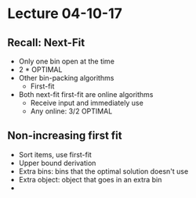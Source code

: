 # Lecture 04-10-17

## Recall: Next-Fit
- Only one bin open at the time
- 2 * OPTIMAL
- Other bin-packing algorithms
    - First-fit
- Both next-fit first-fit are online algorithms
    - Receive input and immediately use
    - Any online: 3/2 OPTIMAL

## Non-increasing first fit
- Sort items, use first-fit
- Upper bound derivation
- Extra bins: bins that the optimal solution doesn't use
- Extra object: object that goes in an extra bin
- 